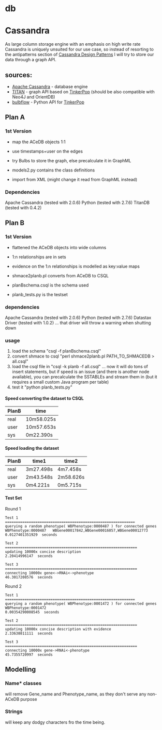 db
==
# Cassandra
As large column storage engine with an emphasis on high write rate Cassandra is uniquely unsuited for our use case, so instead of resorting to the antipatterns section of [Cassandra Design Patterns](http://www.amazon.co.uk/Cassandra-Design-Patterns-Sanjay-Sharma/dp/1783288809) I will try to store our data through a graph API.

## sources:
* [Apache Cassandra](http://www.apache.org/dyn/closer.cgi?path=/cassandra/2.0.6/apache-cassandra-2.0.6-bin.tar.gz) - database engine
* [TITAN](http://thinkaurelius.github.io/titan/) - graph API based on [TinkerPop](http://www.tinkerpop.com/) (should be also compatible with Neo4J and OrientDB)
* [bulbflow](http://bulbflow.com/) - Python API for [TinkerPop](http://www.tinkerpop.com/)

## Plan A

### 1st Version
* map the ACeDB objects 1:1
* use timestamps+user on the edges
* try Bulbs to store the graph, else precalculate it in GraphML

* models2.py contains the class definitions
* import from XML (might change it read from GraphML instead)

### Dependencies

Apache Cassandra (tested with 2.0.6)
Python (tested with 2.7.6)
TitanDB (tested with 0.4.2)

## Plan B

### 1st Version
* flattened the ACeDB objects into wide columns
* 1:n relationships are in sets
* evidence on the 1:n relationships is modelled as key:value maps

* shmace2planb.pl converts from ACeDB to CSQL
* planBschema.csql is the schema used
* planb_tests.py is the testset

### dependencies
Apache Cassandra (tested with 2.0.6)
Python (tested with 2.7.6)
Datastax Driver (tested with 1.0.2) ... that driver will throw a warning when shutting down

### usage
1. load the schema "csql -f planBschema.csql"
2. convert shmace to csql "perl shmace2planb.pl PATH_TO_SHMACEDB > all.csql"
3. load the csql file in "csql -k planb -f all.csql" ... now it will do tons of insert statements, but if speed is an issue (and there is another node available), you can precalculate the SSTABLEs and stream them in (but it requires a small custom Java program per table)
4. test it "python planb_tests.py"

#### Speed converting the dataset to CSQL

PlanB|time
-----|-------------
real | 10m58.025s
user | 10m57.653s
sys  | 0m22.390s


#### Speed loading the dataset

PlanB|time1      | time2
-----|-----------|-------
real | 3m27.498s | 4m7.458s
user | 2m43.548s | 2m58.626s
sys  | 0m4.221s  | 0m5.715s

#### Test Set

Round 1

	Test 1
	============================================================
	querying a random phenotype( WBPhenotype:0000487 ) for connected genes
	WBPhenotype:0000487   WBGene00017842,WBGene00016057,WBGene00012773
	0.0127401351929  seconds

	Test 2
	=============================================================
	updating 10000x concise description
	2.20414996147  seconds

	Test 3
	=============================================================
	connecting 10000x gene<->RNAi<->phenotype
	46.3017208576  seconds

Round 2

	Test 1
	============================================================
	querying a random phenotype( WBPhenotype:0001472 ) for connected genes
	WBPhenotype:0001472   
	0.00354290008545  seconds
	
	Test 2
	=============================================================
	updating 10000x concise description with evidence
	2.33638811111  seconds
	
	Test 3
	=============================================================
	connecting 10000x gene->RNAi<-phenotype
	45.7355720997  seconds


## Modelling

### Name* classes

will remove Gene_name and Phenotype_name, as they don't serve any non-ACeDB purpose

### Strings
will keep any dodgy characters fro the time being.

